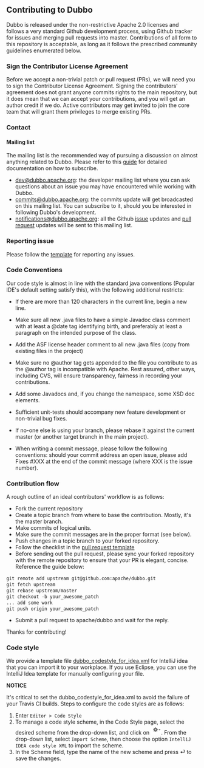 
## Contributing to Dubbo
Dubbo is released under the non-restrictive Apache 2.0 licenses and follows a very standard Github development process, using Github tracker for issues and merging pull requests into master. Contributions of all form to this repository is acceptable, as long as it follows the prescribed community guidelines enumerated below.

### Sign the Contributor License Agreement
Before we accept a non-trivial patch or pull request (PRs), we will need you to sign the Contributor License Agreement. Signing the contributors' agreement does not grant anyone commits rights to the main repository, but it does mean that we can accept your contributions, and you will get an author credit if we do. Active contributors may get invited to join the core team that will grant them privileges to merge existing PRs. 

### Contact

#### Mailing list

The mailing list is the recommended way of pursuing a discussion on almost anything related to Dubbo. Please refer to this [guide](https://github.com/apache/dubbo/wiki/Mailing-list-subscription-guide) for detailed documentation on how to subscribe.

- [dev@dubbo.apache.org](mailto:dev-subscribe@dubbo.apache.org): the developer mailing list where you can ask questions about an issue you may have encountered while working with Dubbo. 
- [commits@dubbo.apache.org](mailto:commits-subscribe@dubbo.apache.org): the commits update will get broadcasted on this mailing list. You can subscribe to it, should you be interested in following Dubbo's development.
- [notifications@dubbo.apache.org](mailto:notifications-subscribe@dubbo.apache.org): all the Github [issue](https://github.com/apache/dubbo/issues) updates and [pull request](https://github.com/apache/dubbo/pulls) updates will be sent to this mailing list.

### Reporting issue

Please follow the [template](https://github.com/apache/dubbo/issues/new?template=dubbo-issue-report-template.md) for reporting any issues.

### Code Conventions
Our code style is almost in line with the standard java conventions (Popular IDE's default setting satisfy this), with the following additional restricts:  
* If there are more than 120 characters in the current line, begin a new line.

* Make sure all new .java files to have a simple Javadoc class comment with at least a @date tag identifying birth, and preferably at least a paragraph on the intended purpose of the class.

* Add the ASF license header comment to all new .java files (copy from existing files in the project)

* Make sure no @author tag gets appended to the file you contribute to as the @author tag is incompatible with Apache. Rest assured, other ways, including CVS, will ensure transparency, fairness in recording your contributions. 

* Add some Javadocs and, if you change the namespace, some XSD doc elements.

* Sufficient unit-tests should accompany new feature development or non-trivial bug fixes. 

* If no-one else is using your branch, please rebase it against the current master (or another target branch in the main project).

* When writing a commit message, please follow the following conventions: should your commit address an open issue, please add Fixes #XXX at the end of the commit message (where XXX is the issue number).

### Contribution flow

A rough outline of an ideal contributors' workflow is as follows:

* Fork the current repository
* Create a topic branch from where to base the contribution. Mostly, it's the master branch.
* Make commits of logical units.
* Make sure the commit messages are in the proper format (see below).
* Push changes in a topic branch to your forked repository.
* Follow the checklist in the [pull request template](https://github.com/apache/dubbo/blob/master/PULL_REQUEST_TEMPLATE.md)
* Before sending out the pull request, please sync your forked repository with the remote repository to ensure that your PR is elegant, concise. Reference the guide below:
```
git remote add upstream git@github.com:apache/dubbo.git
git fetch upstream
git rebase upstream/master
git checkout -b your_awesome_patch
... add some work
git push origin your_awesome_patch
```
* Submit a pull request to apache/dubbo and wait for the reply.

Thanks for contributing!

### Code style

We provide a template file [dubbo_codestyle_for_idea.xml](https://github.com/apache/dubbo/tree/master/codestyle/dubbo_codestyle_for_idea.xml) for IntelliJ idea that you can import it to your workplace. 
If you use Eclipse, you can use the IntelliJ Idea template for manually configuring your file.

**NOTICE**

It's critical to set the dubbo_codestyle_for_idea.xml to avoid the failure of your Travis CI builds. Steps to configure the code styles are as follows:

1. Enter `Editor > Code Style`
2. To manage a code style scheme, in the Code Style page, select the desired scheme from the drop-down list, and click on ![manage profiles](codestyle/manage_profiles.png).
From the drop-down list, select `Import Scheme`, then choose the option `IntelliJ IDEA code style XML` to import the scheme. 
3. In the Scheme field, type the name of the new scheme and press ⏎ to save the changes.

